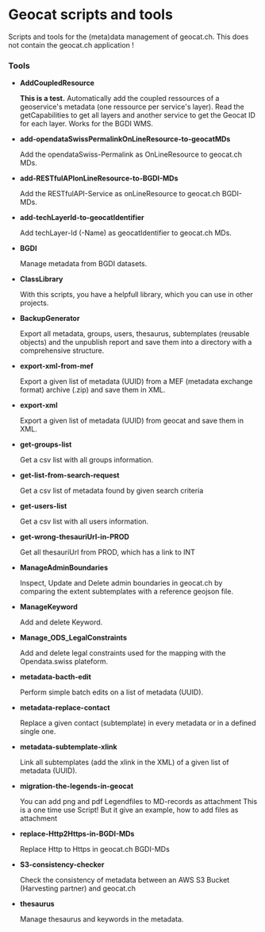 # Geocat scripts and tools
Scripts and tools for the (meta)data management of geocat.ch. This does not contain the geocat.ch application !
### Tools

* **AddCoupledResource**

  **This is a test.** Automatically add the coupled ressources of a geoservice's metadata (one ressource per service's layer). 
  Read the getCapabilities to get all layers and another service to get the Geocat ID for each layer. Works  for the BGDI WMS.

* **add-opendataSwissPermalinkOnLineResource-to-geocatMDs**

  Add the opendataSwiss-Permalink as OnLineResource to geocat.ch MDs.

* **add-RESTfulAPIonLineResource-to-BGDI-MDs**

  Add the RESTfulAPI-Service as onLineResource to geocat.ch BGDI-MDs.
  
* **add-techLayerId-to-geocatIdentifier**

  Add techLayer-Id (-Name) as geocatIdentifier to geocat.ch MDs.
  
* **BGDI**

  Manage metadata from BGDI datasets. 

* **ClassLibrary**

  With this scripts, you have a helpfull library, which you can use in other projects.
  
* **BackupGenerator**

  Export all metadata, groups, users, thesaurus, subtemplates (reusable objects) and the unpublish report 
  and save them into a directory with a comprehensive structure.

* **export-xml-from-mef**

  Export a given list of metadata (UUID) from a MEF (metadata exchange format) archive (.zip) and save them in XML.

* **export-xml**

  Export a given list of metadata (UUID) from geocat and save them in XML.

* **get-groups-list**

  Get a csv list with all groups information.

* **get-list-from-search-request**

  Get a csv list of metadata found by given search criteria

* **get-users-list**

  Get a csv list with all users information.

* **get-wrong-thesauriUrl-in-PROD**

  Get all thesauriUrl from PROD, which has a link to INT
  
* **ManageAdminBoundaries**

  Inspect, Update and Delete admin boundaries in geocat.ch by comparing the extent subtemplates with a reference geojson file.
  
* **ManageKeyword**

  Add and delete Keyword.
  
* **Manage_ODS_LegalConstraints**

  Add and delete legal constraints used for the mapping with the Opendata.swiss plateform.
  
* **metadata-bacth-edit**

  Perform simple batch edits on a list of metadata (UUID).

* **metadata-replace-contact**

  Replace a given contact (subtemplate) in every metadata or in a defined single one.

* **metadata-subtemplate-xlink**

  Link all subtemplates (add the xlink in the XML) of a given list of metadata (UUID).

* **migration-the-legends-in-geocat**

  You can add png and pdf Legendfiles to MD-records as attachment
  This is a one time use Script! But it give an example, how to add files as attachment

* **replace-Http2Https-in-BGDI-MDs**

  Replace Http to Https in geocat.ch BGDI-MDs
  
* **S3-consistency-checker**

  Check the consistency of metadata between an AWS S3 Bucket (Harvesting partner) and geocat.ch
  
* **thesaurus**

  Manage thesaurus and keywords in the metadata.
